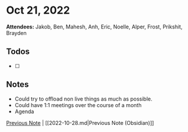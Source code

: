 # Oct 21, 2022

**Attendees:** Jakob, Ben, Mahesh, Anh, Eric, Noelle, Alper, Frost, Prikshit,
        Brayden

## Todos

- [ ] 

## Notes

- Could try to offload non live things as much as possible.
- Could have 1:1 meetings over the course of a month
- Agenda 

[Previous Note](2022\10\2022-10-28.md) | [[2022-10-28.md|Previous Note (Obsidian)]]